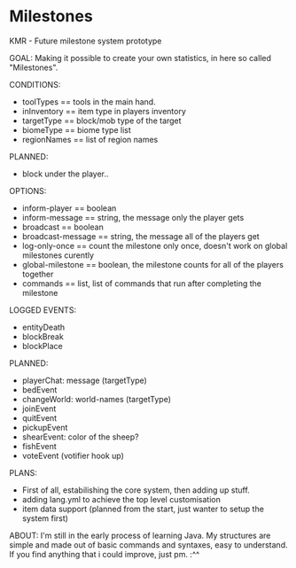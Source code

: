 # Milestones
KMR - Future milestone system prototype

GOAL:
  Making it possible to create your own statistics, in here so called "Milestones".
  
CONDITIONS:
  - toolTypes == tools in the main hand.
  - inInventory == item type in players inventory
  - targetType == block/mob type of the target
  - biomeType == biome type list
  - regionNames == list of region names

 PLANNED:
  - block under the player..

OPTIONS:
  - inform-player == boolean
  - inform-message == string, the message only the player gets
  - broadcast == boolean
  - broadcast-message == string, the message all of the players get
  - log-only-once == count the milestone only once, doesn't work on global milestones curently
  - global-milestone == boolean, the milestone counts for all of the players together
  - commands == list<string>, list of commands that run after completing the milestone
  
LOGGED EVENTS:
  - entityDeath
  - blockBreak
  - blockPlace

PLANNED:
  - playerChat: message (targetType)
  - bedEvent
  - changeWorld: world-names (targetType)
  - joinEvent
  - quitEvent
  - pickupEvent
  - shearEvent: color of the sheep?
  - fishEvent
  - voteEvent (votifier hook up)

PLANS:
  - First of all, estabilishing the core system, then adding up stuff.
  - adding lang.yml to achieve the top level customisation
  - item data support (planned from the start, just wanter to setup the system first)

ABOUT:
  I'm still in the early process of learning Java. My structures are simple and made out of basic commands and syntaxes, easy to understand.
  If you find anything that i could improve, just pm. :^^
